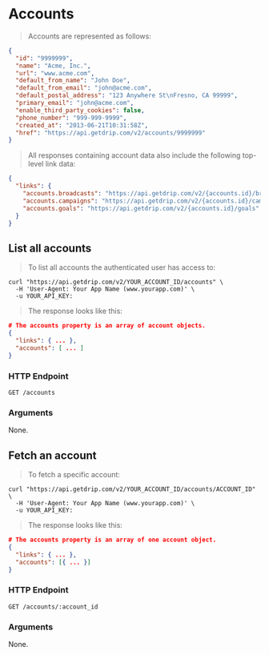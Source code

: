 # Accounts

> Accounts are represented as follows:

```json
{
  "id": "9999999",
  "name": "Acme, Inc.",
  "url": "www.acme.com",
  "default_from_name": "John Doe",
  "default_from_email": "john@acme.com",
  "default_postal_address": "123 Anywhere St\nFresno, CA 99999",
  "primary_email": "john@acme.com",
  "enable_third_party_cookies": false,
  "phone_number": "999-999-9999",
  "created_at": "2013-06-21T10:31:58Z",
  "href": "https://api.getdrip.com/v2/accounts/9999999"
}
```

> All responses containing account data also include the following top-level link data:

```json
{
  "links": {
    "accounts.broadcasts": "https://api.getdrip.com/v2/{accounts.id}/broadcasts",
    "accounts.campaigns": "https://api.getdrip.com/v2/{accounts.id}/campaigns",
    "accounts.goals": "https://api.getdrip.com/v2/{accounts.id}/goals"
  }
}
```

## List all accounts

> To list all accounts the authenticated user has access to:

```shell
curl "https://api.getdrip.com/v2/YOUR_ACCOUNT_ID/accounts" \
  -H 'User-Agent: Your App Name (www.yourapp.com)' \
  -u YOUR_API_KEY:
```

> The response looks like this:

```json
# The accounts property is an array of account objects.
{
  "links": { ... },
  "accounts": [ ... ]
}
```

### HTTP Endpoint

`GET /accounts`

### Arguments

None.

## Fetch an account

> To fetch a specific account:

```shell
curl "https://api.getdrip.com/v2/YOUR_ACCOUNT_ID/accounts/ACCOUNT_ID" \
  -H 'User-Agent: Your App Name (www.yourapp.com)' \
  -u YOUR_API_KEY:
```

> The response looks like this:

```json
# The accounts property is an array of one account object.
{
  "links": { ... },
  "accounts": [{ ... }]
}
```

### HTTP Endpoint

`GET /accounts/:account_id`

### Arguments

None.
